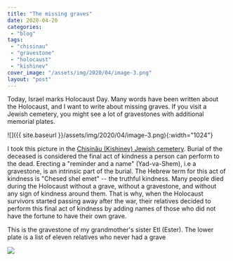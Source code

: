 ```yaml
---
title: "The missing graves"
date: 2020-04-20
categories: 
 - "blog"
tags: 
 - "chisinau"
 - "gravestone"
 - "holocaust"
 - "kishinev"
cover_image: "/assets/img/2020/04/image-3.png"
layout: "post"
---
```


Today, Israel marks Holocaust Day. Many words have been written about the Holocaust, and I want to write about missing graves.
If you visit a Jewish cemetery, you might see a lot of gravestones with additional memorial plates.

![]({{ site.baseurl }}/assets/img/2020/04/image-3.png){:width="1024"}

I took this picture in the [Chișinău (Kishinev) Jewish cemetery](https://gorelik.net/2019/03/04/chisinau-jewish-cemetery/). Burial of the deceased is considered the final act of kindness a person can perform to the dead. Erecting a "reminder and a name" (Yad-va-Shem), i.e a gravestone, is an intrinsic part of the burial. The Hebrew term for this act of kindness is "Chesed shel emet" -- the truthful kindness. Many people died during the Holocaust without a grave, without a gravestone, and without any sign of kindness around them. That is why, when the Holocaust survivors started passing away after the war, their relatives decided to perform this final act of kindness by adding names of those who did not have the fortune to have their own grave.

This is the gravestone of my grandmother's sister Etl (Ester). The lower plate is a list of eleven relatives who never had a grave

![](https://lh3.googleusercontent.com/6bLTpSsAqCxm1c-puA8HcB_zz17vQRq-87Rl5EMClWwYZF_0eTdh63CrMDQbLIuU69TfmuIdYid9GZwVa227A42xA23YV7U5GEO7yYse7wW5UvnIz0tRS7YffOp6peRnftZcBEQK8CliC-CxO7rUpip5bzXqbzNhyU34khvaW1B44S3NE6JsbMMv6fbeEuDmyyw35pk4kVmF_r-kIaxv3j2dqYIeMcwzNQ2-hP8aZogtkF833xXHK2QYtkEZrzOsLwuEYepWrqHMhHUQxeMJmiQKOfp4SvC1bivCYUaWIWlXZUvsmUWucWn_ecGa9teqPo_02GiRQ0ruQuoleUI055ZN7n3Om9xnmOtt1tGYwBxsY6f1fgcQQqTCSVMq6U-zUNuAdN2WKhimj4_rkGkMNcRPJrExsaJ9Vw5VhrTdRSCjvj_mcUQLlia-cfv5I2V4hrXqsy7JMsmJAEikEf175zZurS1VYVAotPa_2qE9xP575oT2D9_38MaL29Q3BqMT-gPGnzdAoTpnIbbaLQGrUPyys5A87-hbuuS2a1tHKjf0npmDIRYSN4Ffd1J1RLx2IV0ndlosw7HUk7ZhNrjwVWBAZlkMnAjTy6jkepzQL9DWNtJiauekNai0McyU1IDyodyeNDyFShjRlhe_okXMVmNTpVXw51tb3dVmO6Ls2VFOVa9Drnqsa-X7VOEFwg=w1898-h2530-no)
